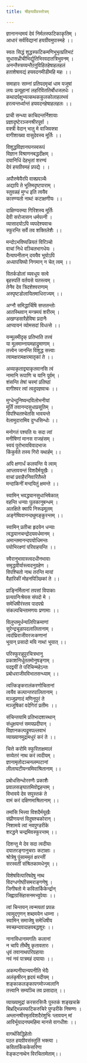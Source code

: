```yaml
---
title: श्रीहयग्रीवस्तोत्रम्

---
```

ज्ञानानन्दमयं देवं निर्मलस्फटिकाकृतिम् ।  
आधारं सर्वविद्यानां हयग्रीवमुपास्महे ।।

स्वतः सिद्धं शुद्धस्फटिकमणिभूभृत्प्रतिभटं  
सुधासध्रीचीभिर्द्युतिभिरवदातत्रिभुवनम् ।  
अनन्तैस्त्रय्यन्तैऱऩुविहितहेषाहलहलं  
हताशेषावद्यं हयवदनमीडीमहि महः ।।

समाहारः साम्नां प्रतिपदमृचां धाम यजुषां  
लयः प्रत्यूहानां लहरिविततिर्बोधजलधेः ।  
कथादर्पक्षुभ्यत्कथककुलकोलाहलभवं  
हरत्वन्तर्ध्वान्तं हयवदनहेषाहलहलः ।।

प्राची सन्ध्या काचिदन्तर्निशायाः  
प्रज्ञादृष्टेरञ्जनश्रीरपूर्वा ।  
वक्त्री वेदान् भातु मे वाजिवक्त्रा  
वागीशाख्या वासुदेवस्य मूर्तिः ।।

विशुद्धविज्ञानघनस्वरूपं  
विज्ञान विश्राणनबद्धदीक्षम् ।  
दयानिधिं देहभृतां शरण्यं  
देवं हयग्रीवमहं प्रपद्ये । ।

अपौरुषेयैरपि वाक्प्रपञ्चैः  
अद्यापि ते भूतिमदृष्टपाराम् ।   
स्तुवन्नहं मुग्ध इति त्वयैव  
कारुण्यतो नाथ! कटाक्षणीयः ।।

दाक्षिण्यरम्या गिरिशस्य मूर्तिः  
देवी सरोजासन धर्मपत्नी ।  
व्यासादयोऽपि व्यपदेश्यवाचः  
स्फुरन्ति सर्वे तव शक्तिलेशैः ।।

मन्दोऽभविष्यन्नियतं विरिञ्चो  
वाचां निधे वञ्चितभागधेयः ।  
दैत्यापनीतान् दययैव भूयोऽपि  
अध्यापयिष्यो निगमान् न चेत् त्वम् ।।

वितर्कडोलां व्यवधूय सत्वे  
बृहस्पतिं वर्तयसे यतस्त्वम् ।  
तेनैव देव त्रिदशेश्वराणाम्  
अस्पृष्टडोलायितमाधिराज्यम् ।।

अग्नौ समिद्धार्चिषि सप्ततन्तोः  
आतस्थिवान् मन्त्रमयं शरीरम् ।  
अखण्डसारैर्हविषा प्रदानैः  
आप्यायनं व्योमसदां विधत्से ।।

यन्मूलमीदृक् प्रतिभाति तत्त्वं  
या मूलमाम्नायमहाद्रुमाणाम् ।  
तत्त्वेन जानन्ति विशुद्ध सत्त्वाः  
त्वामक्षरामक्षरमातृकां ते ।।

अव्याकृताद्व्याकृतवानसि त्वं  
नामानि रूपाणि च यानि पूर्वम् ।  
शंसन्ति तेषां चरमां प्रतिष्ठां  
वागीश्वर त्वां त्वदुपज्ञवाचः ।।

मुग्धेन्दुनिष्यन्दविलोभनीयां  
मूर्तिं तवानन्दसुधाप्रसूतिम् ।  
विपश्चितश्चेतसि भावयन्ते  
वेलामुदारामिव दुग्धसिन्धोः ।।

मनोगतं पश्यति यः सदा त्वां  
मनीषिणां मानस राजहंसम् ।  
स्वयं पुरोभावविवादभाजः  
किंकुर्वते तस्य गिरो यथार्हम् ।।

अपि क्षणार्धं कलयन्ति ये त्वाम्  
आप्लावयन्तं विशदैर्मयूखैः ।  
वाचां प्रवाहैरनिवारितैस्ते  
मन्दाकिनीं मन्दयितुं क्षमन्ते ।।

स्वामिन् भवद्ध्यानसुधाभिषेकात्  
वहन्ति धन्याः पुलकानुबन्धम् ।  
अलक्षिते क्वापि निरूढमूलम्  
अङ्गेष्विवानन्दथुमङ्कुरन्तम् ।।

स्वामिन् प्रतीचा हृदयेन धन्याः  
त्वद्धयानचन्द्रोदयवर्धमानम् ।  
अमान्तमानन्दपयोधिमन्तः  
पयोभिरक्ष्णां परिवाहयन्ति ।।

स्वैरानुभावास्त्वदधीनभावाः  
समृद्धवीर्यास्त्वदनुग्रहेण ।  
विपश्चितो नाथ तरन्ति मायां  
वैहारिकीं मोहनपिञ्छिकां ते ।।

प्राङ्निर्मितानां तपसां विपाकाः  
प्रत्यग्रनिःश्रेयस संपदो मे ।  
समेधिषीरंस्तव पादपद्मे  
संकल्पचिन्तामणयः प्रणामाः ।।

विलुप्तमूर्धन्यलिपिक्रमाणां  
सुरेन्द्रचूडापदलालितानाम् ।  
त्वदंघ्रिराजीवरजःकणानां  
भूयान् प्रसादो मयि नाथ! भूयात् ।।

परिस्फुरन्नूपुरचित्रभानु  
प्रकाशनिर्धूततमोनुषङ्गाम् ।  
पदद्वयीं ते परिचिन्महेऽन्तः  
प्रबोधराजीवविभातसन्ध्याम् ।।

त्वत्किङ्करालंकरणोचितानां  
त्वयैव कल्पान्तरपालितानाम् ।  
मञ्जुप्रणादं मणिनूपुरं ते  
मञ्जूषिकां वदेगिरां प्रतीमः ।।

संचिन्तयामि प्रतिभादशास्थान्  
संधुक्षयन्तं समयप्रदीपान् ।  
विज्ञानकल्पद्रुमपल्लवाभं  
व्याख्यानमुद्रामधुरं करं ते ।।

चित्ते करोमि स्फुरिताक्षमालं  
सव्येतरं नाथ करं त्वदीयम् ।  
ज्ञानामृतोदञ्चनलम्पटानां  
लीलाघटीयन्त्रमिवाश्रितानाम् ।।

प्रबोधसिन्धोररुणैः प्रकाशैः  
प्रवालसङ्घातमिवोद्वहन्तम् ।  
विभावये देव सपुस्तकं ते  
वामं करं दक्षिणमाश्रितानाम् ।।

तमांसि भित्त्वा विशदैर्मयूखैः  
संप्रीणयन्तं विदुषश्चकोरान् ।  
निशामये त्वां नवपुण्डरीके  
शरद्धने चन्द्रमिवस्फुरन्तम् ।।

दिशन्तु मे देव सदा त्वदीयाः  
दयातरङ्गानुचराः कटाक्षाः ।  
श्रोत्रेषु पुंसाममृतं क्षरन्तीं  
सरस्वतीं संश्रितकामधेनुम् ।।

विशेषवित्पारिषदेषु नाथ  
विदग्धगोष्ठीसमराङ्गणेषु ।  
जिगीषतो मे कवितार्किकेर्न्द्रान्  
जिह्वाग्रसिंहासनमभ्युपेयाः ।।

त्वां चिन्तयन् त्वन्मयतां प्रपन्नः  
त्वामुद्गृणन् शब्दमयेन धाम्ना ।  
स्वामिन् समाजेषु समेधिषीय  
स्वच्छन्दवादाहवबद्धशूरः ।।

नानाविधानामगतिः कलानां  
न चापि तीर्थेषु कृतावतारः ।  
धृवं तवानाथपरिग्रहायाः  
नवं नवं पात्रमहं दयायाः ।।

अकम्पनीयान्यपनीति भेदैः  
अलंकृषीरन् हृदयं मदीयम् ।  
शङ्काकलङ्कापगमोज्ज्वलानि  
तत्त्वानि सम्यञ्चि तव प्रसादात् ।।

व्याख्यामुद्रां करसरसिजैः पुस्तकं शङ्खचक्रे  
बिभ्रद्भिन्नस्फटिकरुचिरे पुण्डरीके निषण्णः ।  
अम्लानश्रीरमृतविशदैरंशुभिः प्लावयन् मां  
आविर्भूयादनघमहिमा मानसे वागधीशः ।।

वागर्थसिद्धिहेतोः  
पठत हयग्रीवसंस्तुतिं भक्त्या ।  
कवितार्किककेसरिणा  
वेङ्कटनाथेन विरचितामेताम्।।